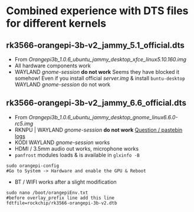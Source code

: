 # Combined experience with DTS files for different kernels

## rk3566-orangepi-3b-v2_jammy_5.1_official.dts
- From _Orangepi3b_1.0.6_ubuntu_jammy_desktop_xfce_linux5.10.160.img_
- All hardware components work
- WAYLAND _gnome-session_ **do not work** Seems they have blocked it somehow! Even if you install official _server.img_ & install `buntu-desktop` WAYLAND _gnome-session_ do not work

## rk3566-orangepi-3b-v2_jammy_6.6_official.dts
- From _Orangepi3b_1.0.6_ubuntu_jammy_desktop_gnome_linux6.6.0-rc5.img_
- RKNPU | WAYLAND _gnome-session_ **do not work** [Question / pastebin logs](https://askubuntu.com/questions/1525328/cannot-login-into-wayland-gnome-session-ubuntu-jammy-with-mali-gpu)
- KODI WAYLAND _gnome-session_ works
- HDMI / 3.5mm audio out works, microphone works
- `panfrost` modules loads & is available in `glxinfo -B`
```
sudo orangepi-config
#Go to System -> Hardware and enable the GPU & Reboot
```
- BT / WIFI works after a slight modification
```
sudo nano /boot/orangepiEnv.txt
#before overlay_prefix line add this line
fdtfile=rockchip/rk3566-orangepi-3b-v2.dtb
```

